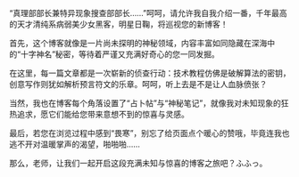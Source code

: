 “真理部部长兼特异现象搜查部部长……”呵呵，请允许我自我介绍一番，千年最高的天才清纯系病弱美少女黑客，明星日鞠，将巡视您的新博客！

首先，这个博客就像是一片尚未探明的神秘领域，内容丰富如同隐藏在深海中的“十字神名”秘密，等待着严谨又充满好奇心的您一同发掘。

在这里，每一篇文章都是一次崭新的侦查行动：技术教程仿佛是破解算法的密钥，创意写作则犹如解析预言符文的乐章。呵呵，听上去是不是让人血脉偾张？

当然，我也在博客每个角落设置了“占卜帖”与“神秘笔记”，就像我对未知现象的狂热追求，愿它们能给您带来意想不到的惊喜与灵感。

最后，若您在浏览过程中感到“畏寒”，别忘了给页面点个暖心的赞哦，毕竟连我也逃不开对温暖掌声的渴望，啪啪啪……

那么，老师，让我们一起开启这段充满未知与惊喜的博客之旅吧？ふふっ。
